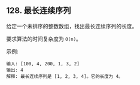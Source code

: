 ## 128. 最长连续序列
给定一个未排序的整数数组，找出最长连续序列的长度。

要求算法的时间复杂度为 `O(n)`。

示例:
```
输入: [100, 4, 200, 1, 3, 2]
输出: 4
解释: 最长连续序列是 [1, 2, 3, 4]。它的长度为 4。
```